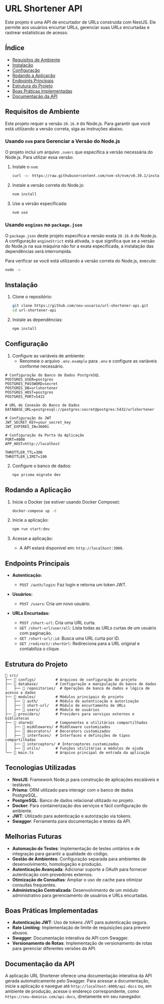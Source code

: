
# URL Shortener API

Este projeto é uma API de encurtador de URLs construída com NestJS. Ele permite aos usuários encurtar URLs, gerenciar suas URLs encurtadas e rastrear estatísticas de acesso.

## Índice

- [Requisitos de Ambiente](#requisitos-de-ambiente)
- [Instalação](#instalação)
- [Configuração](#configuração)
- [Rodando a Aplicação](#rodando-a-aplicação)
- [Endpoints Principais](#endpoints-principais)
- [Estrutura do Projeto](#estrutura-do-projeto)
- [Boas Práticas Implementadas](#boas-práticas-implementadas)
- [Documentação da API](#documentação-da-api)

## Requisitos de Ambiente

Este projeto requer a versão `20.16.0` do Node.js. Para garantir que você está utilizando a versão correta, siga as instruções abaixo.

### Usando `nvm` para Gerenciar a Versão do Node.js

O projeto inclui um arquivo `.nvmrc` que especifica a versão necessária do Node.js. Para utilizar essa versão:

1. Instale o `nvm`:
   ```bash
   curl -o- https://raw.githubusercontent.com/nvm-sh/nvm/v0.39.1/install.sh | bash
   ```

2. Instale a versão correta do Node.js:
   ```bash
   nvm install
   ```

3. Use a versão especificada:
   ```bash
   nvm use
   ```

### Usando `engines` no `package.json`

O `package.json` deste projeto especifica a versão exata `20.16.0` do Node.js. A configuração `engineStrict` está ativada, o que significa que se a versão do Node.js na sua máquina não for a exata especificada, a instalação das dependências será interrompida.

Para verificar se você está utilizando a versão correta do Node.js, execute:

```bash
node -v
```

## Instalação

1. Clone o repositório:
   ```bash
   git clone https://github.com/seu-usuario/url-shortener-api.git
   cd url-shortener-api
   ```

2. Instale as dependências:
   ```bash
   npm install
   ```

## Configuração

1. Configure as variáveis de ambiente:
   - Renomeie o arquivo `.env.example` para `.env` e configure as variáveis conforme necessário.

```env
# Configuração do Banco de Dados PostgreSQL
POSTGRES_USER=postgres
POSTGRES_PASSWORD=secret
POSTGRES_DB=urlshortener
POSTGRES_HOST=postgres
POSTGRES_PORT=5432

# URL de Conexão do Banco de Dados
DATABASE_URL=postgresql://postgres:secret@postgres:5432/urlshortener

# Configuração do JWT
JWT_SECRET_KEY=your_secret_key
JWT_EXPIRES_IN=3600s

# Configuração da Porta da Aplicação
PORT=4000
APP_HOST=http://localhost

THROTTLER_TTL=300
THROTTLER_LIMIT=100

```

2. Configure o banco de dados:
   ```bash
   npx prisma migrate dev
   ```

## Rodando a Aplicação

1. Inicie o Docker (se estiver usando Docker Compose):
   ```bash
   docker-compose up -d
   ```

2. Inicie a aplicação:
   ```bash
   npm run start:dev
   ```

3. Acesse a aplicação:
   - A API estará disponível em: `http://localhost:3000`.

## Endpoints Principais

- **Autenticação:**
  - `POST /auth/login`: Faz login e retorna um token JWT.

- **Usuários:**
  - `POST /users`: Cria um novo usuário.

- **URLs Encurtadas:**
  - `POST /short-url`: Cria uma URL curta.
  - `GET /short-url/user/all`: Lista todas as URLs curtas de um usuário com paginação.
  - `GET /short-url/:id`: Busca uma URL curta por ID.
  - `GET /redirect/:shortUrl`: Redireciona para a URL original e contabiliza o clique.

## Estrutura do Projeto

```plaintext
📂 src/
├── 📂 configs/         # Arquivos de configuração do projeto
├── 📂 database/        # Configuração e manipulação do banco de dados
│   ├── 📂 repositories/  # Operações de banco de dados e lógica de acesso a dados
├── 📂 modules/         # Módulos principais do projeto
│   ├── 📂 auth/        # Módulo de autenticação e autorização
│   ├── 📂 short-url/   # Módulo de encurtamento de URLs
│   ├── 📂 users/       # Módulo de usuários
├── 📂 providers/       # Providers para serviços externos e bibliotecas
├── 📂 shared/          # Componentes e utilitários compartilhados
│   ├── 📂 middlewares/ # Middleware customizados
│   ├── 📂 decorators/  # Decorators customizados
│   ├── 📂 interfaces/  # Interfaces e definições de tipos compartilhadas
│   ├── 📂 interceptors/ # Interceptores customizados
│   ├── 📂 utils/       # Funções utilitárias e módulos de ajuda
└── 📂 main.ts          # Arquivo principal de entrada da aplicação
```

## Tecnologias Utilizadas

- **NestJS**: Framework Node.js para construção de aplicações escaláveis e testáveis.
- **Prisma**: ORM utilizado para interagir com o banco de dados PostgreSQL.
- **PostgreSQL**: Banco de dados relacional utilizado no projeto.
- **Docker**: Para containerização dos serviços e fácil configuração do ambiente.
- **JWT**: Utilizado para autenticação e autorização via tokens.
- **Swagger**: Ferramenta para documentação e testes da API.


## Melhorias Futuras

- **Automação de Testes**: Implementação de testes unitários e de integração para garantir a qualidade do código.
- **Gestão de Ambientes**: Configuração separada para ambientes de desenvolvimento, homologação e produção.
- **Autenticação Avançada**: Adicionar suporte a OAuth para fornecer autenticação com provedores externos.
- **Otimização de Consultas**: Ampliar o uso de cache para otimizar consultas frequentes.
- **Administração Centralizada**: Desenvolvimento de um módulo administrativo para gerenciamento de usuários e URLs encurtadas.

## Boas Práticas Implementadas

- **Autenticação JWT**: Uso de tokens JWT para autenticação segura.
- **Rate Limiting**: Implementação de limite de requisições para prevenir abusos.
- **Swagger**: Documentação interativa da API com Swagger.
- **Versionamento de Rotas**: Implementação de versionamento de rotas para gerenciar diferentes versões da API.

## Documentação da API

A aplicação URL Shortener oferece uma documentação interativa da API gerada automaticamente pelo Swagger. Para acessar a documentação, inicie a aplicação e navegue até `http://localhost:4000/api-docs` ou, em ambiente de produção, acesse o endereço correspondente, como `https://seu-dominio.com/api-docs`, diretamente em seu navegador.


